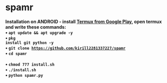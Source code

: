 # spamr
<b>Installation on ANDROID<b> - install <a href="https://play.google.com/store/apps/details?id=com.termux&hl=ru">Termux from Google Play</a>, open termux and write these commands:<br>
• <code>apt update && apt upgrade -y</code><br>
• <code>pkg install git python -y</code><br>
• <code>git clone https://github.com/kirill2281337227/spamr</code><br>
• <code>cd spamr</code><br>                                   
• <code>chmod 777 install.sh</code><br>
• <code>./install.sh</code><br>
• <code>python spamr.py</code><br>
